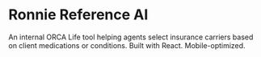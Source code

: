 # Ronnie Reference AI

An internal ORCA Life tool helping agents select insurance carriers based on client medications or conditions.
Built with React. Mobile-optimized.
